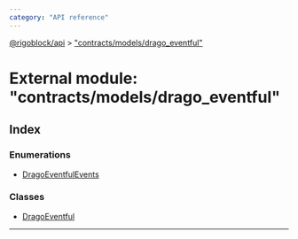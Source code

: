 ```yaml
---
category: "API reference"
---
```



[@rigoblock/api](../quick_start.md) > ["contracts/models/drago_eventful"](../modules/_contracts_models_drago_eventful_.md)

# External module: "contracts/models/drago_eventful"

## Index

### Enumerations

* [DragoEventfulEvents](../enums/_contracts_models_drago_eventful_.dragoeventfulevents.md)

### Classes

* [DragoEventful](../classes/_contracts_models_drago_eventful_.dragoeventful.md)

---

